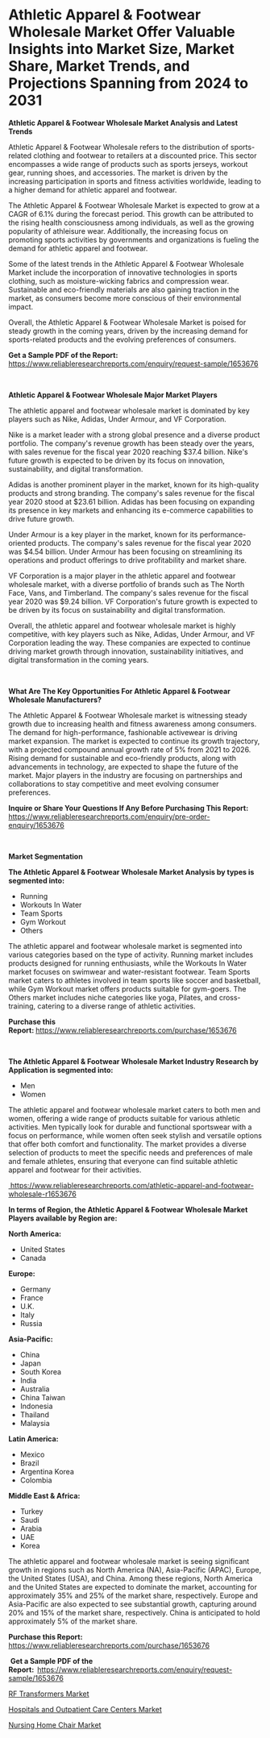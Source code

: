 <p><h1>Athletic Apparel & Footwear Wholesale Market Offer Valuable Insights into Market Size, Market Share, Market Trends, and Projections Spanning from 2024 to 2031</h1></p><p><strong>Athletic Apparel & Footwear Wholesale Market Analysis and Latest Trends</strong></p>
<p><p>Athletic Apparel & Footwear Wholesale refers to the distribution of sports-related clothing and footwear to retailers at a discounted price. This sector encompasses a wide range of products such as sports jerseys, workout gear, running shoes, and accessories. The market is driven by the increasing participation in sports and fitness activities worldwide, leading to a higher demand for athletic apparel and footwear.</p><p>The Athletic Apparel & Footwear Wholesale Market is expected to grow at a CAGR of 6.1% during the forecast period. This growth can be attributed to the rising health consciousness among individuals, as well as the growing popularity of athleisure wear. Additionally, the increasing focus on promoting sports activities by governments and organizations is fueling the demand for athletic apparel and footwear.</p><p>Some of the latest trends in the Athletic Apparel & Footwear Wholesale Market include the incorporation of innovative technologies in sports clothing, such as moisture-wicking fabrics and compression wear. Sustainable and eco-friendly materials are also gaining traction in the market, as consumers become more conscious of their environmental impact.</p><p>Overall, the Athletic Apparel & Footwear Wholesale Market is poised for steady growth in the coming years, driven by the increasing demand for sports-related products and the evolving preferences of consumers.</p></p>
<p><strong>Get a Sample PDF of the Report:&nbsp;</strong> <a href="https://www.reliableresearchreports.com/enquiry/request-sample/1653676">https://www.reliableresearchreports.com/enquiry/request-sample/1653676</a></p>
<p>&nbsp;</p>
<p><strong>Athletic Apparel & Footwear Wholesale Major Market Players</strong></p>
<p><p>The athletic apparel and footwear wholesale market is dominated by key players such as Nike, Adidas, Under Armour, and VF Corporation. </p><p>Nike is a market leader with a strong global presence and a diverse product portfolio. The company's revenue growth has been steady over the years, with sales revenue for the fiscal year 2020 reaching $37.4 billion. Nike's future growth is expected to be driven by its focus on innovation, sustainability, and digital transformation.</p><p>Adidas is another prominent player in the market, known for its high-quality products and strong branding. The company's sales revenue for the fiscal year 2020 stood at $23.61 billion. Adidas has been focusing on expanding its presence in key markets and enhancing its e-commerce capabilities to drive future growth.</p><p>Under Armour is a key player in the market, known for its performance-oriented products. The company's sales revenue for the fiscal year 2020 was $4.54 billion. Under Armour has been focusing on streamlining its operations and product offerings to drive profitability and market share.</p><p>VF Corporation is a major player in the athletic apparel and footwear wholesale market, with a diverse portfolio of brands such as The North Face, Vans, and Timberland. The company's sales revenue for the fiscal year 2020 was $9.24 billion. VF Corporation's future growth is expected to be driven by its focus on sustainability and digital transformation.</p><p>Overall, the athletic apparel and footwear wholesale market is highly competitive, with key players such as Nike, Adidas, Under Armour, and VF Corporation leading the way. These companies are expected to continue driving market growth through innovation, sustainability initiatives, and digital transformation in the coming years.</p></p>
<p>&nbsp;</p>
<p><strong>What Are The Key Opportunities For Athletic Apparel & Footwear Wholesale Manufacturers?</strong></p>
<p><p>The Athletic Apparel & Footwear Wholesale market is witnessing steady growth due to increasing health and fitness awareness among consumers. The demand for high-performance, fashionable activewear is driving market expansion. The market is expected to continue its growth trajectory, with a projected compound annual growth rate of 5% from 2021 to 2026. Rising demand for sustainable and eco-friendly products, along with advancements in technology, are expected to shape the future of the market. Major players in the industry are focusing on partnerships and collaborations to stay competitive and meet evolving consumer preferences.</p></p>
<p><strong>Inquire or Share Your Questions If Any Before Purchasing This Report:</strong> <a href="https://www.reliableresearchreports.com/enquiry/pre-order-enquiry/1653676">https://www.reliableresearchreports.com/enquiry/pre-order-enquiry/1653676</a></p>
<p>&nbsp;</p>
<p><strong>Market Segmentation</strong></p>
<p><strong>The Athletic Apparel & Footwear Wholesale Market Analysis by types is segmented into:</strong></p>
<p><ul><li>Running</li><li>Workouts In Water</li><li>Team Sports</li><li>Gym Workout</li><li>Others</li></ul></p>
<p><p>The athletic apparel and footwear wholesale market is segmented into various categories based on the type of activity. Running market includes products designed for running enthusiasts, while the Workouts In Water market focuses on swimwear and water-resistant footwear. Team Sports market caters to athletes involved in team sports like soccer and basketball, while Gym Workout market offers products suitable for gym-goers. The Others market includes niche categories like yoga, Pilates, and cross-training, catering to a diverse range of athletic activities.</p></p>
<p><strong>Purchase this Report:&nbsp;</strong><a href="https://www.reliableresearchreports.com/purchase/1653676">https://www.reliableresearchreports.com/purchase/1653676</a></p>
<p>&nbsp;</p>
<p><strong>The Athletic Apparel & Footwear Wholesale Market Industry Research by Application is segmented into:</strong></p>
<p><ul><li>Men</li><li>Women</li></ul></p>
<p><p>The athletic apparel and footwear wholesale market caters to both men and women, offering a wide range of products suitable for various athletic activities. Men typically look for durable and functional sportswear with a focus on performance, while women often seek stylish and versatile options that offer both comfort and functionality. The market provides a diverse selection of products to meet the specific needs and preferences of male and female athletes, ensuring that everyone can find suitable athletic apparel and footwear for their activities.</p></p>
<p><a href="https://www.reliableresearchreports.com/athletic-apparel-and-footwear-wholesale-r1653676">&nbsp;https://www.reliableresearchreports.com/athletic-apparel-and-footwear-wholesale-r1653676</a></p>
<p><strong>In terms of Region, the Athletic Apparel & Footwear Wholesale Market Players available by Region are:</strong></p>
<p>
    <p> <strong> North America: </strong>
        <ul>
            <li>United States</li>
            <li>Canada</li>
        </ul>
        </p> 
    <p> <strong> Europe: </strong>
        <ul>
            <li>Germany</li>
            <li>France</li>
            <li>U.K.</li>
            <li>Italy</li>
            <li>Russia</li>
        </ul>
        </p> 
    <p> <strong> Asia-Pacific: </strong>
        <ul>
            <li>China</li>
            <li>Japan</li>
            <li>South Korea</li>
            <li>India</li>
            <li>Australia</li>
            <li>China Taiwan</li>
            <li>Indonesia</li>
            <li>Thailand</li>
            <li>Malaysia</li>
        </ul>
        </p> 
    <p> <strong> Latin America: </strong>
        <ul>
            <li>Mexico</li>
            <li>Brazil</li>
            <li>Argentina Korea</li>
            <li>Colombia</li>
        </ul>
        </p> 
    <p> <strong> Middle East & Africa: </strong>
        <ul>
            <li>Turkey</li>
            <li>Saudi</li>
            <li>Arabia</li>
            <li>UAE</li>
            <li>Korea</li>
        </ul>
    </p>
    </p>
<p><p>The athletic apparel and footwear wholesale market is seeing significant growth in regions such as North America (NA), Asia-Pacific (APAC), Europe, the United States (USA), and China. Among these regions, North America and the United States are expected to dominate the market, accounting for approximately 35% and 25% of the market share, respectively. Europe and Asia-Pacific are also expected to see substantial growth, capturing around 20% and 15% of the market share, respectively. China is anticipated to hold approximately 5% of the market share.</p></p>
<p><strong>Purchase this Report: </strong><a href="https://www.reliableresearchreports.com/purchase/1653676">https://www.reliableresearchreports.com/purchase/1653676</a></p>
<p>&nbsp;<strong>Get a Sample PDF of the Report:&nbsp;&nbsp;</strong><a href="https://www.reliableresearchreports.com/enquiry/request-sample/1653676">https://www.reliableresearchreports.com/enquiry/request-sample/1653676</a></p>
<p><strong></strong></p>
<p><p><a href="https://www.linkedin.com/pulse/rf-transformers-market-competitive-analysis-trends-forecast-x7i6e">RF Transformers Market</a></p><p><a href="https://github.com/CliffMedina6/Market-Research-Report-List-4/blob/main/hospitals-and-outpatient-care-centers-market.md">Hospitals and Outpatient Care Centers Market</a></p><p><a href="https://www.linkedin.com/pulse/nursing-home-chair-market-insight-trends-growth-forecasted-pat7c">Nursing Home Chair Market</a></p></p>
